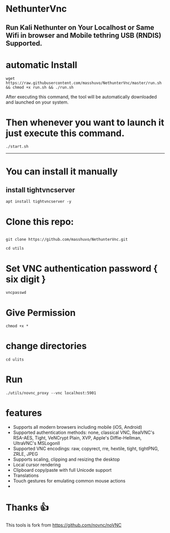 # NethunterVnc
## Run Kali Nethunter on Your Localhost or Same Wifi in browser and Mobile tethring USB (RNDIS) Supported.

# automatic Install
```
wget https://raw.githubusercontent.com/masshuvo/NethunterVnc/master/run.sh && chmod +x run.sh && ./run.sh
```
After executing this command, the tool will be automatically downloaded and launched on your system.
# Then whenever you want to launch it just execute this command.
```
./start.sh
```

-------------------------------------------------------
# You can install it manually
## install tightvncserver
```
apt install tightvncserver -y
```

# Clone this repo: 
```

git clone https://github.com/masshuvo/NethunterVnc.git
```

```
cd utils
```
# Set VNC authentication password { six digit } 
```
vncpasswd
```

# Give Permission
```
chmod +x *
```
# change directories 
```
cd ulits
```

# Run 
```
./utils/novnc_proxy --vnc localhost:5901
```
# features
- Supports all modern browsers including mobile (iOS, Android)
- Supported authentication methods: none, classical VNC, RealVNC's RSA-AES, Tight, VeNCrypt Plain, XVP, Apple's Diffie-Hellman, UltraVNC's MSLogonII
- Supported VNC encodings: raw, copyrect, rre, hextile, tight, tightPNG, ZRLE, JPEG
- Supports scaling, clipping and resizing the desktop
- Local cursor rendering
- Clipboard copy/paste with full Unicode support
- Translations
- Touch gestures for emulating common mouse actions
- 
# Thanks 👍
This tools is fork from https://github.com/novnc/noVNC
